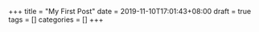 +++
title = "My First Post"
date = 2019-11-10T17:01:43+08:00
draft = true
tags = []
categories = []
+++